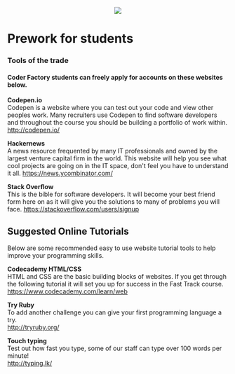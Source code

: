 <p align="center"><img src="https://github.com/coder-factory-academy/cf-guidline-css/blob/master/CFA.png"></p>


# Prework for students

### Tools of the trade
#### Coder Factory students can freely apply for accounts on these websites below.

**Codepen.io** <br>
Codepen is a website where you can test out your code and view other peoples work. Many recruiters use Codepen to find software developers and throughout the course you should be building a portfolio of work within.
 http://codepen.io/


**Hackernews** <br>
A news resource frequented by many IT professionals and owned by the largest venture capital firm in the world. This website will help you see what cool projects are going on in the IT space, don't feel you have to understand it all.
  https://news.ycombinator.com/


**Stack Overflow** <br>
This is the bible for software developers. It will become your best friend form here on as it will give you the solutions to many of problems you will face.
  https://stackoverflow.com/users/signup


## Suggested Online Tutorials
Below are some recommended easy to use website tutorial tools to help improve your programming skills.

**Codecademy HTML/CSS** <br>
HTML and CSS are the basic building blocks of websites. If you get through the following tutorial it will set you up for success in the Fast Track course.<br>
  https://www.codecademy.com/learn/web

**Try Ruby** <br>
To add another challenge you can give your first programming language a try.<br>
  http://tryruby.org/

**Touch typing** <br>
Test out how fast you type, some of our staff can type over 100 words per minute!<br>
  http://typing.lk/
